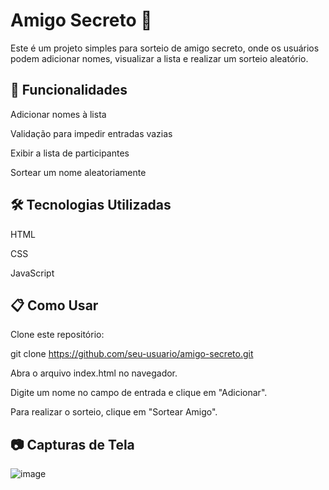 # Amigo Secreto 🎁

Este é um projeto simples para sorteio de amigo secreto, onde os usuários podem adicionar nomes, visualizar a lista e realizar um sorteio aleatório.

## 🚀 Funcionalidades

Adicionar nomes à lista

Validação para impedir entradas vazias

Exibir a lista de participantes

Sortear um nome aleatoriamente

## 🛠️ Tecnologias Utilizadas

HTML

CSS

JavaScript

## 📋 Como Usar

Clone este repositório:

git clone https://github.com/seu-usuario/amigo-secreto.git

Abra o arquivo index.html no navegador.

Digite um nome no campo de entrada e clique em "Adicionar".

Para realizar o sorteio, clique em "Sortear Amigo".

## 📷 Capturas de Tela

![image](https://github.com/user-attachments/assets/f5a22094-3769-43ee-ba90-93bd98bafce1)

